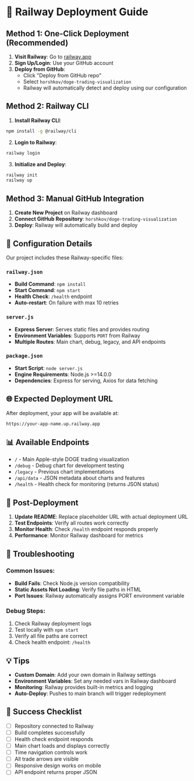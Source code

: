 # 🚂 Railway Deployment Guide

## Method 1: One-Click Deployment (Recommended)

1. **Visit Railway**: Go to [railway.app](https://railway.app)
2. **Sign Up/Login**: Use your GitHub account
3. **Deploy from GitHub**: 
   - Click "Deploy from GitHub repo"
   - Select `horshkov/doge-trading-visualization`
   - Railway will automatically detect and deploy using our configuration

## Method 2: Railway CLI

1. **Install Railway CLI**:
```bash
npm install -g @railway/cli
```

2. **Login to Railway**:
```bash
railway login
```

3. **Initialize and Deploy**:
```bash
railway init
railway up
```

## Method 3: Manual GitHub Integration

1. **Create New Project** on Railway dashboard
2. **Connect GitHub Repository**: `horshkov/doge-trading-visualization`
3. **Deploy**: Railway will automatically build and deploy

## 🔧 Configuration Details

Our project includes these Railway-specific files:

### `railway.json`
- **Build Command**: `npm install`
- **Start Command**: `npm start` 
- **Health Check**: `/health` endpoint
- **Auto-restart**: On failure with max 10 retries

### `server.js`
- **Express Server**: Serves static files and provides routing
- **Environment Variables**: Supports `PORT` from Railway
- **Multiple Routes**: Main chart, debug, legacy, and API endpoints

### `package.json`
- **Start Script**: `node server.js`
- **Engine Requirements**: Node.js >=14.0.0
- **Dependencies**: Express for serving, Axios for data fetching

## 🌐 Expected Deployment URL

After deployment, your app will be available at:
```
https://your-app-name.up.railway.app
```

## 📊 Available Endpoints

- `/` - Main Apple-style DOGE trading visualization
- `/debug` - Debug chart for development testing
- `/legacy` - Previous chart implementations  
- `/api/data` - JSON metadata about charts and features
- `/health` - Health check for monitoring (returns JSON status)

## 🚀 Post-Deployment

1. **Update README**: Replace placeholder URL with actual deployment URL
2. **Test Endpoints**: Verify all routes work correctly
3. **Monitor Health**: Check `/health` endpoint responds properly
4. **Performance**: Monitor Railway dashboard for metrics

## 🐛 Troubleshooting

### Common Issues:
- **Build Fails**: Check Node.js version compatibility
- **Static Assets Not Loading**: Verify file paths in HTML
- **Port Issues**: Railway automatically assigns PORT environment variable

### Debug Steps:
1. Check Railway deployment logs
2. Test locally with `npm start`
3. Verify all file paths are correct
4. Check health endpoint: `/health`

## 💡 Tips

- **Custom Domain**: Add your own domain in Railway settings
- **Environment Variables**: Set any needed vars in Railway dashboard  
- **Monitoring**: Railway provides built-in metrics and logging
- **Auto-Deploy**: Pushes to main branch will trigger redeployment

## 🎯 Success Checklist

- [ ] Repository connected to Railway
- [ ] Build completes successfully
- [ ] Health check endpoint responds
- [ ] Main chart loads and displays correctly
- [ ] Time navigation controls work
- [ ] All trade arrows are visible
- [ ] Responsive design works on mobile
- [ ] API endpoint returns proper JSON